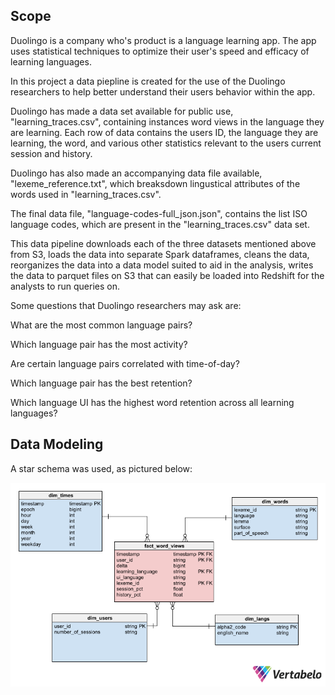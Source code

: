 ## Scope

Duolingo is a company who's product is a language learning app. The app uses statistical techniques to optimize their user's speed and efficacy of learning languages.

In this project a data piepline is created for the use of the Duolingo researchers to help better understand their users behavior within the app.

Duolingo has made a data set available for public use, "learning_traces.csv", containing instances word views in the language they are learning. Each row of data contains the users ID, the language they are learning, the word, and various other statistics relevant to the users current session and history.

Duolingo has also made an accompanying data file available, "lexeme_reference.txt", which breaksdown lingustical attributes of the words used in "learning_traces.csv".

The final data file, "language-codes-full_json.json", contains the list ISO language codes, which are present in the "learning_traces.csv" data set.

This data pipeline downloads each of the three datasets mentioned above from S3, loads the data into separate Spark dataframes, cleans the data, reorganizes the data into a data model suited to aid in the analysis, writes the data to parquet files on S3 that can easily be loaded into Redshift for the analysts to run queries on.

Some questions that Duolingo researchers may ask are:

What are the most common language pairs?

Which language pair has the most activity?

Are certain language pairs correlated with time-of-day?

Which language pair has the best retention?

Which language UI has the highest word retention across all learning languages?

## Data Modeling

A star schema was used, as pictured below:

![alt text](/imgs/schema_diagram.png "Star Schema")


